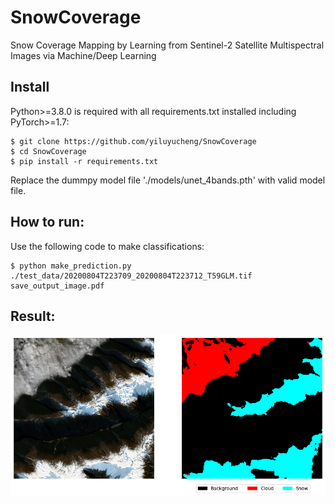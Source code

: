 # SnowCoverage
Snow Coverage Mapping by Learning from Sentinel-2 Satellite Multispectral Images via Machine/Deep Learning

## Install
Python>=3.8.0 is required with all requirements.txt installed including PyTorch>=1.7:
```shell
$ git clone https://github.com/yiluyucheng/SnowCoverage
$ cd SnowCoverage
$ pip install -r requirements.txt
```
Replace the dummpy model file './models/unet_4bands.pth' with valid model file.

## How to run:
Use the following code to make classifications:
```shell
$ python make_prediction.py ./test_data/20200804T223709_20200804T223712_T59GLM.tif save_output_image.pdf
```

## Result:


<img width="640" src="https://github.com/yiluyucheng/SnowCoverage/blob/main/test_data/test_prediction.png">
